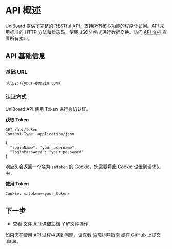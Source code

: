 # API 概述

UniBoard 提供了完整的 RESTful API，支持所有核心功能的程序化访问。API 采用标准的 HTTP 方法和状态码，使用 JSON 格式进行数据交换。访问 [API 文档](https://uniboard.apifox.cn) 查看所有接口。

## API 基础信息

### 基础 URL
```
https://your-domain.com/
```

### 认证方式
UniBoard API 使用 Token 进行身份认证。

**获取 Token**
```http
GET /api/token
Content-Type: application/json

{
  "loginName": "your_username",
  "loginPassword": "your_password"
}
```

响应头会返回一个名为 `satoken` 的 Cookie，您需要将此 Cookie 设置到请求头中。

**使用 Token**
```http
Cookie: satoken=<your_token>
```

## 下一步

- 查看 [文件 API 详细文档](/api/file) 了解文件操作

如果您在使用 API 过程中遇到问题，请查看 [故障排除指南](/deployment/troubleshooting) 或在 GitHub 上提交 Issue。
